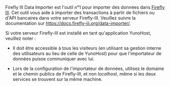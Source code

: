 Firefly III Data Importer est l'outil n°1 pour importer des données dans [Firefly III](https://www.firefly-iii.org/). Cet outil vous aide à importer des transactions à partir de fichiers ou d'API bancaires dans votre
serveur Firefly-III. Veuillez suivre la documentation sur https://docs.firefly-iii.org/data-importer/.

Si votre serveur Firefly-III est installé en tant qu'application YunoHost, veuillez noter :

- Il doit être accessible à tous les visiteurs (en utilisant sa gestion interne des utilisateurs au lieu de celle de YunoHost) pour que l'importateur de données puisse communiquer avec lui.

- Lors de la configuration de l'importateur de données, utilisez le domaine et le chemin publics de Firefly-III, et non *localhost*, même si les deux services se trouvent sur la même machine.